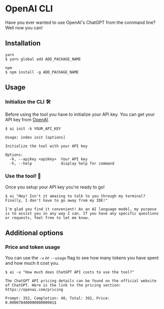 # OpenAI CLI

Have you ever wanted to use OpenAI's ChatGPT from the command line? Well now you can!

## Installation

```console
yarn 
$ yarn global add ADD_PACKAGE_NAME

npm
$ npm install -g ADD_PACKAGE_NAME
```

## Usage

### Initialize the CLI 🛠️

Before using the tool you have to initialize your API key. You can get your API key from [OpenAI](https://platform.openai.com/account/api-keys).

```console
$ ai init -k YOUR_API_KEY

Usage: index init [options]

Initialize the tool with your API key

Options:
  -k, --apiKey <apiKey>  Your API key
  -h, --help             display help for command
```

### Use the tool! 🚀

Once you setup your API key you're ready to go!

```console
$ ai "Hey! Isn't it amazing to talk to you through my terminal? Finally, I don't have to go away from my IDE!"

I'm glad you find it convenient! As an AI language model, my purpose is to assist you in any way I can. If you have any specific questions or requests, feel free to let me know.
```

## Additional options

### Price and token usage

You can use the `-u` or `--usage` flag to see how many tokens you have spent and how much it cost you.

```console
$ ai -u "How much does ChatGPT API costs to use the tool?"

The ChatGPT API pricing details can be found on the official website of ChatGPT. Here is the link to the pricing section: https://openai.com/pricing

Prompt: 352, Completion: 40, Total: 392, Price: 0.00007840000000000001$
```
